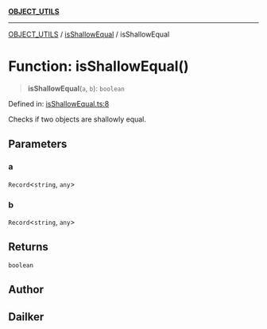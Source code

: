 [**OBJECT_UTILS**](../../README.md)

***

[OBJECT_UTILS](../../README.md) / [isShallowEqual](../README.md) / isShallowEqual

# Function: isShallowEqual()

> **isShallowEqual**(`a`, `b`): `boolean`

Defined in: [isShallowEqual.ts:8](https://github.com/dailker/everyutil/blob/bf8adc96ac84c1d33f18a4705d529c444472a677/src/object/isShallowEqual.ts#L8)

Checks if two objects are shallowly equal.

## Parameters

### a

`Record`\<`string`, `any`\>

### b

`Record`\<`string`, `any`\>

## Returns

`boolean`

## Author

## Dailker
